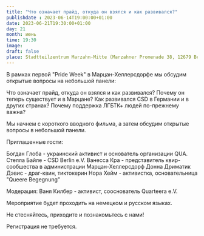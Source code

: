 ```yaml
---
title: "Что означает прайд, откуда он взялcя и как развивался?"
publishdate : 2023-06-14T19:00:00+01:00
date: 2023-06-21T19:30:00+01:00
day: 21
month: июнь
time: 19:30
image:
draft: false
place: Stadtteilzentrum Marzahn-Mitte (Marzahner Promenade 38, 12679 Berlin) 
---
```

В рамках первой "Pride Week" в Марцан-Хеллерсдорфе мы обсудим открытые вопросы на небольшой панели:
                                                       

Что означает прайд, откуда он взялcя и как развивался?
Почему он теперь существует и в Марцане?
Как развивался CSD в Германии и в других странах?
Почему поддержка ЛГБТК+ людей по-прежнему важна?


Мы начнем с короткого вводного фильма, а затем обсудим открытые вопросы в небольшой панели.


Приглашенные гости:

Богдан Глоба - украинский активист и основатель организации QUA.
Стелла Байле - CSD Berlin e.V.
Ванесса Кра - представитель квир-сообшества в администрации Марцан-Хеллерсдорф
Донна Дриматик Дэвис - драг-квин, тиктокерин
Нора Хейм - активистка, основательница "Queere Begegnung"

Модерация: Ваня Килбер - активист, сооснователь Quarteera e.V.

Мероприятие будет проходить на немецком и русском языках.

Не стесняйтесь, приходите и познакомьтесь с нами!

Регистрация не требуется.